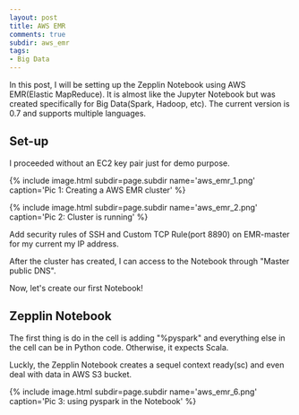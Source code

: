```yaml
---
layout: post
title: AWS EMR
comments: true
subdir: aws_emr
tags:
- Big Data
---
```


In this post, I will be setting up the Zepplin Notebook using AWS EMR(Elastic MapReduce). It is almost like the Jupyter Notebook but was created specifically for Big Data(Spark, Hadoop, etc). The current version is 0.7 and supports multiple languages.

## Set-up
I proceeded without an EC2 key pair just for demo purpose.

{% include image.html subdir=page.subdir name='aws_emr_1.png' caption='Pic 1: Creating a AWS EMR cluster' %}

{% include image.html subdir=page.subdir name='aws_emr_2.png' caption='Pic 2: Cluster is running' %}

Add security rules of SSH and Custom TCP Rule(port 8890) on EMR-master for my current my IP address.  

After the cluster has created, I can access to the Notebook through "Master public DNS".

Now, let's create our first Notebook!

## Zepplin Notebook

The first thing is do in the cell is adding "%pyspark" and everything else in the cell can be in Python code. Otherwise, it expects Scala.

Luckly, the Zepplin Notebook creates a sequel context ready(sc) and even deal with data in AWS S3 bucket.

{% include image.html subdir=page.subdir name='aws_emr_6.png' caption='Pic 3: using pyspark in the Notebook' %}

